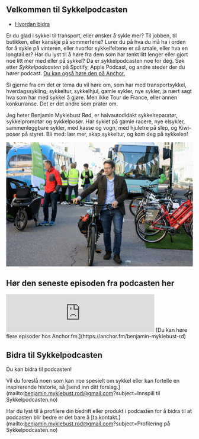 ## Velkommen til Sykkelpodcasten

- [Hvordan bidra](#bidra-til-sykkelpodcasten)

Er du glad i sykkel til transport, eller ønsker å sykle mer? Til jobben, til butikken, eller kanskje på sommerferie? Lurer du på hva du må ha i orden for å sykle på vinteren, eller hvorfor sykkelfeltene er så smale, eller hva en longtail er? Har du lyst til å høre fra dem som har tenkt litt lenger eller gjort noe litt mer med eller på sykkel? Da er sykkelpodcasten noe for deg. Søk etter _Sykkelpodcasten_ på Spotify, Apple Podcast, og andre steder der du hører podcast. [Du kan også høre den på Anchor.](https://anchor.fm/benjamin-myklebust-rd)

Si gjerne fra om det er tema du vil høre om, som har med transportsykkel, hverdagssykling, sykkeltur, sykkelhjul, gamle sykler, nye sykler, ja nært sagt hva som har med sykkel å gjøre. Men ikke Tour de France, eller annen konkurranse. Det er det andre som prater om.

Jeg heter Benjamin Myklebust Rød, er halvautodidakt sykkelreparatør, sykkelpromotør og sykkelposør. Har syklet på gamle racere, nye elsykler, sammenleggbare sykler, med kasse og vogn, med hjuletre på slep, og Kiwi-poser på styret. Bli med: lær mer, skap sykkeltur, og kom deg på sykkelen! 

![Image](https://github.com/benjaminmyklebustrod/Sykkelpodcasten.no/blob/master/IMG_4919.JPG?raw=true)


## Hør den seneste episoden fra podcasten her
<iframe src="https://anchor.fm/benjamin-myklebust-rd/embed" height="102px" width="400px" frameborder="0" scrolling="no"></iframe>
[Du kan høre flere episoder hos Anchor.fm.](https://anchor.fm/benjamin-myklebust-rd)


## Bidra til Sykkelpodcasten

Du kan bidra til podcasten!

Vil du foreslå noen som kan noe spesielt om sykkel eller kan fortelle en inspirerende historie, så [send inn ditt forslag.](mailto:benjamin.myklebust.rod@gmail.com?subject=Innspill til Sykkelpodcasten.no)

Har du lyst til å profilere din bedrift eller produkt i podcasten for å bidra til at podcasten blir bedre er det bare å [ta kontakt.](mailto:benjamin.myklebust.rod@gmail.com?subject=Profilering på Sykkelpodcasten.no)


